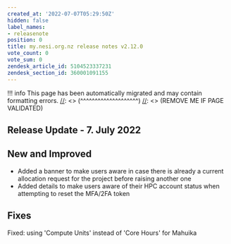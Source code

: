 ```yaml
---
created_at: '2022-07-07T05:29:50Z'
hidden: false
label_names:
- releasenote
position: 0
title: my.nesi.org.nz release notes v2.12.0
vote_count: 0
vote_sum: 0
zendesk_article_id: 5104523337231
zendesk_section_id: 360001091155
---
```



[//]: <> (REMOVE ME IF PAGE VALIDATED)
[//]: <> (vvvvvvvvvvvvvvvvvvvv)
!!! info
    This page has been automatically migrated and may contain formatting errors.
[//]: <> (^^^^^^^^^^^^^^^^^^^^)
[//]: <> (REMOVE ME IF PAGE VALIDATED)
<h2 id="ReleaseNotes-ReleaseUpdate-11.July2019">Release Update - 7. July 2022</h2>
<h2 id="ReleaseNotes-NewandImproved">New and Improved</h2>
<ul>
<li>Added a banner to make users aware in case there is already a current allocation request for the project before raising another one</li>
<li>Added details to make users <span>aware of their HPC account status when attempting to reset the MFA/2FA token</span>
</li>
</ul>
<h2 id="ReleaseNotes-Fixes"><span>Fixes</span></h2>
<p><span>Fixed: using 'Compute Units' instead of 'Core Hours' for Mahuika</span></p>
<p> </p>
<p> </p>